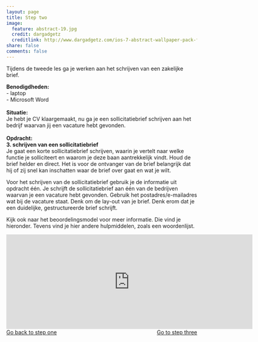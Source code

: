 ```yaml
---
layout: page
title: Step two
image:
  feature: abstract-19.jpg
  credit: dargadgetz
  creditlink: http://www.dargadgetz.com/ios-7-abstract-wallpaper-pack-for-iphone-5-and-ipod-touch-retina/
share: false
comments: false
---
```

Tijdens de tweede les ga je werken aan het schrijven van een zakelijke brief.

<b>Benodigdheden:</b>
<br>- laptop
<br>- Microsoft Word
<br>
<br>
<b>Situatie:</b>
<br>Je hebt je CV klaargemaakt, nu ga je een sollicitatiebrief schrijven aan het bedrijf waarvan jij een vacature hebt gevonden. 
<br>
<br>
<b>Opdracht:</b>
<br><b>3. schrijven van een sollicitatiebrief</b>
<br>Je gaat een korte sollicitatiebrief schrijven, waarin je vertelt naar welke functie je solliciteert en waarom je deze baan aantrekkelijk vindt. Houd de brief helder en direct. Het is voor de ontvanger van de brief belangrijk dat hij of zij snel kan inschatten waar de brief over gaat en wat je wilt.

Voor het schrijven van de sollicitatiebrief gebruik je de informatie uit opdracht één. Je schrijft de sollicitatiebrief aan één van de bedrijven waarvan je een vacature hebt gevonden. Gebruik het postadres/e-mailadres wat bij de vacature staat. Denk om de lay-out van je brief. Denk erom dat je een duidelijke, gestructureerde brief schrijft. 

Kijk ook naar het beoordelingsmodel voor meer informatie. Die vind je hieronder. Tevens vind je hier andere hulpmiddelen, zoals een woordenlijst.

<iframe src="https://drive.google.com/embeddedfolderview?id=0BycjBNS3AKDWaDBFRXhZS2gxTHM#list" width="650" height="250" frameborder="0"></iframe>




<div style="float: left"> 
<a href="{{ site.url }}/groepsopdracht/lesson-one/" class="btn">Go back to step one</a>
</div>

<div style="float: right"> 
<a href="{{ site.url }}/groepsopdracht/lesson-three/" class="btn">Go to step three</a>
</div>
